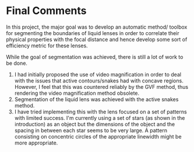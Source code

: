# Final Comments

In this project, the major goal was to develop an automatic method/ toolbox for segmenting the boundaries of liquid lenses in order to correlate their physical properties with the focal distance and hence develop some sort of efficiency metric for these lenses.

While the goal of segmentation was achieved, there is still a lot of work to be done.

1. I had initially proposed the use of video magnification in order to deal with the issues that active contours/snakes had with concave regions. However, I feel that this was countered reliably by the GVF method, thus rendering the video magnification method obsolete.
2. Segmentation of the liquid lens was achieved with the active snakes method.
3. I have tried implementing this with the lens focused on a set of patterns with limited success. I'm currently using a set of stars (as shown in the introduction) as an object but the dimensions of the object and the spacing in between each star seems to be very large. A pattern consisting on concentric circles of the appropriate linewidth might be more appropriate.

